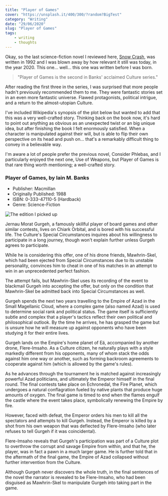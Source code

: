 ```yaml
---
title: "Player of Games"
cover: "https://unsplash.it/400/300/?random?BigTest"
category: "Writing"
date: "29/06/2020"
slug: "Player of Games"
tags:
    - writing
    - thoughts
---
```


<!--- NOTE: Now out of lockdown here in the UK. The Government have stopped reporting daily numbers. --->

Okay, so the last science-fiction novel I reviewed here, [Snow Crash](/snow-crash), was written in 1992 and I was blown away by how relevant it still was today, in the year 2020. This one... well... this one was written before I was born.

<blockquote>"Player of Games is the second in Banks' acclaimed Culture series."</blockquote>

After reading the first three in the series, I was surprised that more people hadn't previously recommended them to me. They were fantastic stories set in an even more fantastic universe. Flawed protagonists, political intrigue, and a return to the almost-utopian Culture.

I've included Wikipedia's synopsis of the plot below but wanted to add that this was a very well-crafted story. Thinking back on the book now, it's hard to point out anything as obvious as an unexpected twist or an big unique idea, but after finishing the book I felt enormously satisfied. When a character is manipulated against their will, but is able to flip their own perspective on its head and push on... that's a remarkably difficult thing to convey in a believable way.

I'm aware a lot of people prefer the previous novel, Consider Phlebas, and I particularly enjoyed the next one, Use of Weapons, but Player of Games is that rare thing worth mentioning; a well-crafted story.

<div class="book-info">
    <div class="left">
        <h3>Player of Games, by Iain M. Banks</h3>
        <ul>
            <li>Publisher: Macmillan</li>
            <li>Originally Published: 1988</li>
            <li>ISBN: 0-333-47110-5 (Hardback)</li>
            <li>Genre: Science-Fiction</li>
        </ul>
    </div>
    <img class="cover" src="/Cover_Original_Player_Of_Games.jpg" alt="The edition I picked up" />
</div>

Jernau Morat Gurgeh, a famously skillful player of board games and other similar contests, lives on Chiark Orbital, and is bored with his successful life. The Culture's Special Circumstances inquires about his willingness to participate in a long journey, though won't explain further unless Gurgeh agrees to participate.

While he is considering this offer, one of his drone friends, Mawhrin-Skel, which had been ejected from Special Circumstances due to its unstable personality, convinces him to cheat in one of his matches in an attempt to win in an unprecedented perfect fashion.

The attempt fails, but Mawhrin-Skel uses its recording of the event to blackmail Gurgeh into accepting the offer, but only on the condition that Mawhrin-Skel be admitted back into Special Circumstances as well.

Gurgeh spends the next two years travelling to the Empire of Azad in the Small Magellanic Cloud, where a complex game (also named Azad) is used to determine social rank and political status. The game itself is sufficiently subtle and complex that a player's tactics reflect their own political and philosophical outlook. By the time he arrives, he has grasped the game but is unsure how he will measure up against opponents who have been studying it for their entire lives.

Gurgeh lands on the Empire's home planet of Eä, accompanied by another drone, Flere-Imsaho. As a Culture citizen, he naturally plays with a style markedly different from his opponents, many of whom stack the odds against him one way or another, such as forming backroom agreements to cooperate against him (which is allowed by the game's rules).

As he advances through the tournament he is matched against increasingly powerful Azad politicians, and ultimately the Emperor himself in the final round. The final contests take place on Echronedal, the Fire Planet, which undergoes a natural conflagration fueled by native plants that produce huge amounts of oxygen. The final game is timed to end when the flames engulf the castle where the event takes place, symbolically renewing the Empire by fire.

However, faced with defeat, the Emperor orders his men to kill all the spectators and attempts to kill Gurgeh. Instead, the Emperor is killed by a shot from his own weapon that was deflected by Flere-Imsaho (who later refuses to tell Gurgeh if it was coincidental).

Flere-Imsaho reveals that Gurgeh's participation was part of a Culture plot to overthrow the corrupt and savage Empire from within, and that he, the player, was in fact a pawn in a much larger game. He is further told that in the aftermath of the final game, the Empire of Azad collapsed without further intervention from the Culture.

Although Gurgeh never discovers the whole truth, in the final sentences of the novel the narrator is revealed to be Flere-Imsaho, who had been disguised as Mawhrin-Skel to manipulate Gurgeh into taking part in the game.